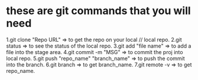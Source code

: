 # these are git commands that you will need

1.git clone "Repo URL" => to get the repo on your local // local repo.
2.git status => to see the status of the local repo.
3.git add "file name" => to add a file into the stage area.
4.git commit -m "MSG" => to commit the proj into local repo.
5.git push "repo_name" "branch_name" => to push the commit into the branch.
6.git branch => to get branch_name.
7.git remote -v => to get repo_name.
